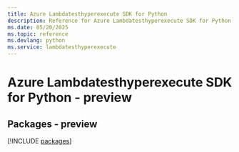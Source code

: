 ```yaml
---
title: Azure Lambdatesthyperexecute SDK for Python
description: Reference for Azure Lambdatesthyperexecute SDK for Python
ms.date: 05/20/2025
ms.topic: reference
ms.devlang: python
ms.service: lambdatesthyperexecute
---
```

# Azure Lambdatesthyperexecute SDK for Python - preview
## Packages - preview
[!INCLUDE [packages](lambdatesthyperexecute-index.md)]